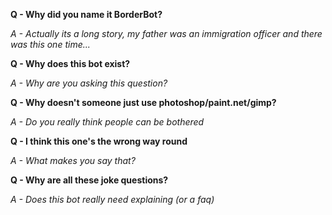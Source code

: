 **Q - Why did you name it BorderBot?**

*A - Actually its a long story, my father was an immigration officer and there was this one time...*

**Q - Why does this bot exist?**

*A - Why are you asking this question?*

**Q - Why doesn't someone just use photoshop/paint.net/gimp?**

*A - Do you really think people can be bothered*

**Q - I think this one's the wrong way round**

*A - What makes you say that?*

**Q - Why are all these joke questions?**

*A - Does this bot really need explaining (or a faq)*